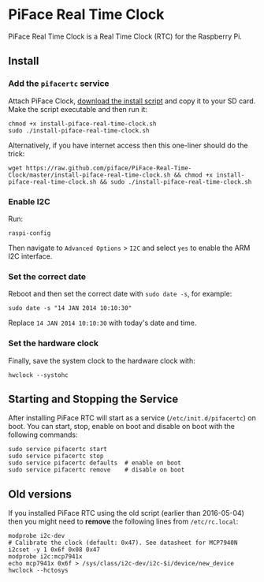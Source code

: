 # PiFace Real Time Clock
PiFace Real Time Clock is a Real Time Clock (RTC) for the Raspberry Pi.


## Install
### Add the `pifacertc` service
Attach PiFace Clock, [download the install script](https://raw.github.com/piface/PiFace-Real-Time-Clock/master/install-piface-real-time-clock.sh) and copy it to your
SD card. Make the script executable and then run it:

    chmod +x install-piface-real-time-clock.sh
    sudo ./install-piface-real-time-clock.sh
    
Alternatively, if you have internet access then this one-liner should do the trick:
    
    wget https://raw.github.com/piface/PiFace-Real-Time-Clock/master/install-piface-real-time-clock.sh && chmod +x install-piface-real-time-clock.sh && sudo ./install-piface-real-time-clock.sh
    

### Enable I2C
Run:

    raspi-config

Then navigate to `Advanced Options` > `I2C` and select `yes` to enable the ARM I2C interface.

### Set the correct date
Reboot and then set the correct date with `sudo date -s`, for example:

    sudo date -s "14 JAN 2014 10:10:30"

Replace `14 JAN 2014 10:10:30` with today's date and time.

### Set the hardware clock
Finally, save the system clock to the hardware clock with:

    hwclock --systohc


## Starting and Stopping the Service
After installing PiFace RTC will start as a service (`/etc/init.d/pifacertc`)
on boot. You can start, stop, enable on boot and disable on boot with the
following commands:

    sudo service pifacertc start
    sudo service pifacertc stop
    sudo service pifacertc defaults  # enable on boot
    sudo service pifacertc remove    # disable on boot


## Old versions
If you installed PiFace RTC using the old script (earlier than 2016-05-04)
then you might need to **remove** the following lines from `/etc/rc.local`:

    modprobe i2c-dev
    # Calibrate the clock (default: 0x47). See datasheet for MCP7940N
    i2cset -y 1 0x6f 0x08 0x47
    modprobe i2c:mcp7941x
    echo mcp7941x 0x6f > /sys/class/i2c-dev/i2c-$i/device/new_device
    hwclock --hctosys

